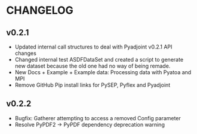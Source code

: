 # CHANGELOG

## v0.2.1

- Updated internal call structures to deal with Pyadjoint v0.2.1 API changes
- Changed internal test ASDFDataSet and created a script to generate new dataset
  because the old one had no way of being remade.
- New Docs + Example + Example data: Processing data with Pyatoa and MPI
- Remove GitHub Pip install links for PySEP, Pyflex and Pyadjoint

## v0.2.2

- Bugfix: Gatherer attempting to access a removed Config parameter
- Resolve PyPDF2 -> PyPDF dependency deprecation warning
